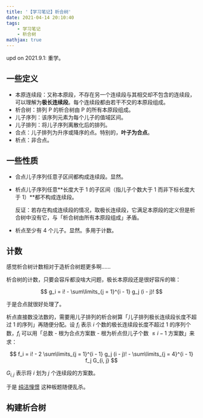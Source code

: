 ```yaml
---
title: '【学习笔记】析合树'
date: 2021-04-14 20:10:40
tags:
    - 学习笔记
    - 析合树
mathjax: true
---
```


upd on 2021.9.1: 重学。

## 一些定义

- 本原连续段：又称本原段，不存在另一个连续段与其相交却不包含的连续段，可以理解为**极长连续段**。每个连续段都由若干不交的本原段组成。
- 析合树：排列 P 的析合树由 P 的所有本原段组成。
- 儿子序列：该序列元素为每个儿子的值域区间。
- 儿子排列：将儿子序列离散化后的排列。
- 合点：儿子排列为升序或降序的点。特别的，**叶子为合点**。
- 析点：非合点。

## 一些性质

- 合点儿子序列任意子区间都构成连续段。显然。
- 析点儿子序列任意**长度大于 1 的子区间（指儿子个数大于 1 而非下标长度大于 1）**都不构成连续段。

  反证：若存在构成连续段的情况，取极长连续段，它满足本原段的定义但是析合树中没有它，与「析合树由所有本原段组成」矛盾。
- 析点至少有 $4$ 个儿子。显然。多用于计数。

## 计数

感觉析合树计数相对于造析合树题更多啊……

析合树的计数，只要会容斥都没啥大问题，极长本原段还是很好容斥的嘛：

$$
g_i = i! - \sum\limits_{j = 1}^{i - 1} g_j (i - j)!
$$

于是合点就很好处理了。

析点直接数没法数的，需要用儿子排列的析合树算「儿子排列极长连续段长度不超过 $1$ 的序列」再随便分配。设 $f_i$ 表示 $i$ 个数的极长连续段长度不超过 $1$ 的序列个数，$f_i$ 可以用「总数 - 根为合点方案数 - 根为析点但儿子个数 $\leq i - 1$ 方案数」来求：

$$
f_i = i! - 2 \sum\limits_{j = 1}^{i - 1} g_j (i - j)! - \sum\limits_{j = 4}^{i - 1} f_j G_{i, j}
$$

$G_{i, j}$ 表示将 $i$ 划为 $j$ 个连续段的方案数。

于是 [纯洁憧憬](https://www.luogu.com.cn/problem/P7278) 这种板题随便乱杀。

## 构建析合树